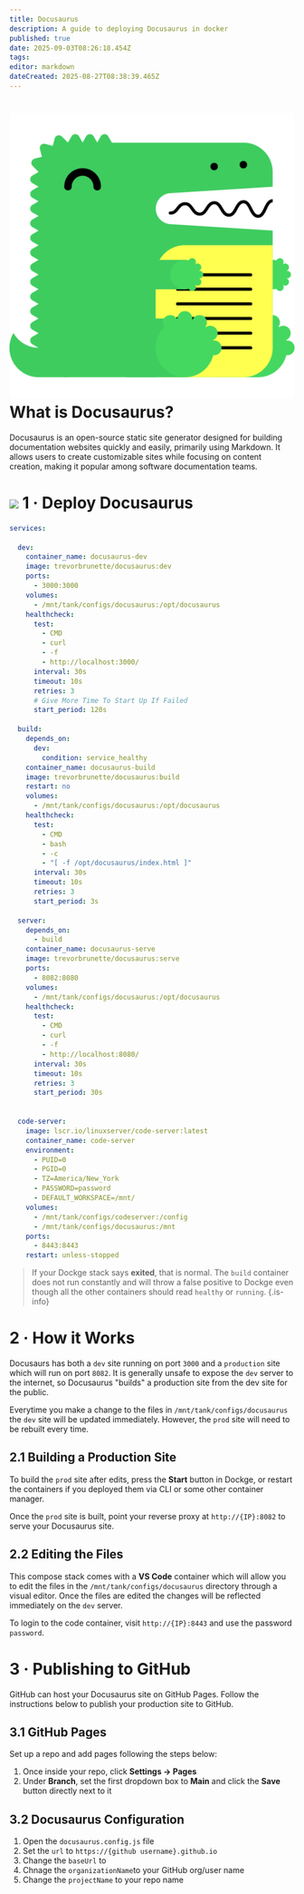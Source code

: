 ```yaml
---
title: Docusaurus
description: A guide to deploying Docusaurus in docker
published: true
date: 2025-09-03T08:26:18.454Z
tags: 
editor: markdown
dateCreated: 2025-08-27T08:38:39.465Z
---
```


# <img src="/docusaurus.png" class="tab-icon"> What is Docusaurus?
Docusaurus is an open-source static site generator designed for building documentation websites quickly and easily, primarily using Markdown. It allows users to create customizable sites while focusing on content creation, making it popular among software documentation teams.

# <img src="/docker.png" class="tab-icon"> 1 · Deploy Docusaurus


```yaml
services:

  dev:
    container_name: docusaurus-dev
    image: trevorbrunette/docusaurus:dev
    ports:
      - 3000:3000
    volumes:
      - /mnt/tank/configs/docusaurus:/opt/docusaurus
    healthcheck:
      test:
        - CMD
        - curl
        - -f
        - http://localhost:3000/
      interval: 30s
      timeout: 10s
      retries: 3
      # Give More Time To Start Up If Failed 
      start_period: 120s

  build:
    depends_on:
      dev:
        condition: service_healthy
    container_name: docusaurus-build
    image: trevorbrunette/docusaurus:build
    restart: no
    volumes:
      - /mnt/tank/configs/docusaurus:/opt/docusaurus
    healthcheck:
      test:
        - CMD
        - bash
        - -c
        - "[ -f /opt/docusaurus/index.html ]"
      interval: 30s
      timeout: 10s
      retries: 3
      start_period: 3s

  server:
    depends_on:
      - build
    container_name: docusaurus-serve
    image: trevorbrunette/docusaurus:serve
    ports:
      - 8082:8080
    volumes:
      - /mnt/tank/configs/docusaurus:/opt/docusaurus
    healthcheck:
      test:
        - CMD
        - curl
        - -f
        - http://localhost:8080/
      interval: 30s
      timeout: 10s
      retries: 3
      start_period: 30s


  code-server:
    image: lscr.io/linuxserver/code-server:latest
    container_name: code-server
    environment:
      - PUID=0
      - PGID=0
      - TZ=America/New_York
      - PASSWORD=password
      - DEFAULT_WORKSPACE=/mnt/
    volumes:
      - /mnt/tank/configs/codeserver:/config
      - /mnt/tank/configs/docusaurus:/mnt
    ports:
      - 8443:8443
    restart: unless-stopped
```
> If your Dockge stack says **exited**, that is normal. The `build` container does not run constantly and will throw a false positive to Dockge even though all the other containers should read `healthy` or `running`.
{.is-info}


# 2 · How it Works

Docusaurs has both a `dev` site running on port `3000` and a `production` site which will run on port `8082`. It is generally unsafe to expose the `dev` server to the internet, so Docusaurus "builds" a production site from the dev site for the public.

Everytime you make a change to the files in `/mnt/tank/configs/docusaurus` the `dev` site will be updated immediately. However, the `prod` site will need to be rebuilt every time. 

## 2.1 Building a Production Site

To build the `prod` site after edits, press the **Start** button in Dockge, or restart the containers if you deployed them via CLI or some other container manager.


Once the `prod` site is built, point your reverse proxy at `http://{IP}:8082` to serve your Docusaurus site. 


## 2.2 Editing the Files

This compose stack comes with a **VS Code** container which will allow you to edit the files in the `/mnt/tank/configs/docusaurus` directory through a visual editor. Once the files are edited the changes will be reflected immediately on the `dev` server. 

To login to the code container, visit `http://{IP}:8443` and use the password `password`.

# 3 · Publishing to GitHub

GitHub can host your Docusaurus site on GitHub Pages. Follow the instructions below to publish your production site to GitHub.

## 3.1 GitHub Pages

Set up a repo and add pages following the steps below:

1. Once inside your repo, click **Settings → Pages**
1. Under **Branch**, set the first dropdown box to **Main** and click the **Save** button directly next to it

## 3.2 Docusaurus Configuration
1. Open the `docusaurus.config.js` file
1. Set the `url` to `https://{github username}.github.io`
1. Change the `baseUrl` to ` `
1. Chnage the `organizationName`to your GitHub org/user name
1. Change the `projectName` to your repo name

